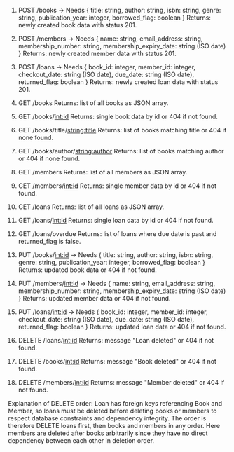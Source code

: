 1. POST /books -> Needs { title: string, author: string, isbn: string, genre: string, publication_year: integer, borrowed_flag: boolean }
   Returns: newly created book data with status 201.
2. POST /members -> Needs { name: string, email_address: string, membership_number: string, membership_expiry_date: string (ISO date) }
   Returns: newly created member data with status 201.
3. POST /loans -> Needs { book_id: integer, member_id: integer, checkout_date: string (ISO date), due_date: string (ISO date), returned_flag: boolean }
   Returns: newly created loan data with status 201.

4. GET /books
   Returns: list of all books as JSON array.
5. GET /books/<int:id>
   Returns: single book data by id or 404 if not found.
6. GET /books/title/<string:title>
   Returns: list of books matching title or 404 if none found.
7. GET /books/author/<string:author>
   Returns: list of books matching author or 404 if none found.
8. GET /members
   Returns: list of all members as JSON array.
9. GET /members/<int:id>
   Returns: single member data by id or 404 if not found.
10. GET /loans
    Returns: list of all loans as JSON array.
11. GET /loans/<int:id>
    Returns: single loan data by id or 404 if not found.
12. GET /loans/overdue
    Returns: list of loans where due date is past and returned_flag is false.

13. PUT /books/<int:id> -> Needs { title: string, author: string, isbn: string, genre: string, publication_year: integer, borrowed_flag: boolean }
    Returns: updated book data or 404 if not found.
14. PUT /members/<int:id> -> Needs { name: string, email_address: string, membership_number: string, membership_expiry_date: string (ISO date) }
    Returns: updated member data or 404 if not found.
15. PUT /loans/<int:id> -> Needs { book_id: integer, member_id: integer, checkout_date: string (ISO date), due_date: string (ISO date), returned_flag: boolean }
    Returns: updated loan data or 404 if not found.

16. DELETE /loans/<int:id>
    Returns: message "Loan deleted" or 404 if not found.
17. DELETE /books/<int:id>
    Returns: message "Book deleted" or 404 if not found.
18. DELETE /members/<int:id>
    Returns: message "Member deleted" or 404 if not found.

Explanation of DELETE order: Loan has foreign keys referencing Book and Member, so loans must be deleted before deleting books or members to respect database constraints and dependency integrity. The order is therefore DELETE loans first, then books and members in any order. Here members are deleted after books arbitrarily since they have no direct dependency between each other in deletion order.